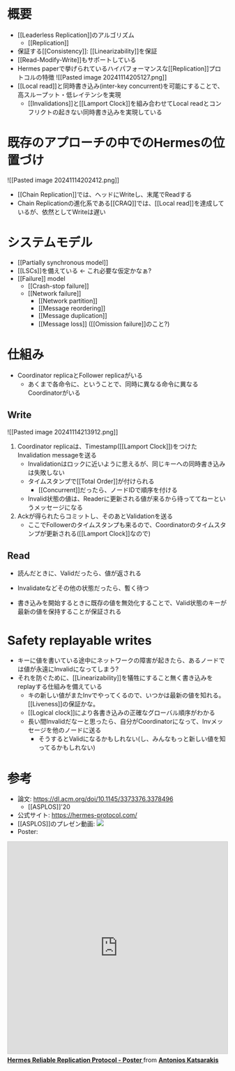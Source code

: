 # 概要
- [[Leaderless Replication]]のアルゴリズム
	- [[Replication]]
- 保証する[[Consistency]]:  [[Linearizability]]を保証
- [[Read-Modify-Write]]もサポートしている
- Hermes paperで挙げられているハイパフォーマンスな[[Replication]]プロトコルの特徴
  ![[Pasted image 20241114205127.png]]
- [[Local read]]と同時書き込み(inter-key concurrent)を可能にすることで、高スループット・低レイテンシを実現
	- [[Invalidations]]と[[Lamport Clock]]を組み合わせてLocal readとコンフリクトの起きない同時書き込みを実現している

# 既存のアプローチの中でのHermesの位置づけ
![[Pasted image 20241114202412.png]]
- [[Chain Replication]]では、ヘッドにWriteし、末尾でReadする
- Chain Replicationの進化系である[[CRAQ]]では、[[Local read]]を達成しているが、依然としてWriteは遅い

# システムモデル
- [[Partially synchronous model]]
- [[LSCs]]を備えている ← これ必要な仮定かなぁ?
- [[Failure]] model
	- [[Crash-stop failure]]
	- [[Network failure]]
		- [[Network partition]]
		- [[Message reordering]]
		- [[Message duplication]]
		- [[Message loss]] ([[Omission failure]]のこと?)

# 仕組み
- Coordinator replicaとFollower replicaがいる
	- あくまで各命令に、ということで、同時に異なる命令に異なるCoordinatorがいる
## Write
![[Pasted image 20241114213912.png]]
1. Coordinator replicaは、Timestamp([[Lamport Clock]])をつけたInvalidation messageを送る
	- Invalidationはロックに近いように思えるが、同じキーへの同時書き込みは失敗しない
	- タイムスタンプで[[Total Order]]が付けられる
		- [[Concurrent]]だったら、ノードIDで順序を付ける
	- Invalid状態の値は、Readerに更新される値が来るから待っててねーというメッセージになる
1. Ackが得られたらコミットし、そのあとValidationを送る
	- ここでFollowerのタイムスタンプも来るので、Coordinatorのタイムスタンプが更新される([[Lamport Clock]]なので)
## Read
- 読んだときに、Validだったら、値が返される
- Invalidateなどその他の状態だったら、暫く待つ

- 書き込みを開始するときに既存の値を無効化することで、Valid状態のキーが最新の値を保持することが保証される
# Safety replayable writes
- キーに値を書いている途中にネットワークの障害が起きたら、あるノードでは値が永遠にInvalidになってしまう?
- それを防ぐために、[[Linearizability]]を犠牲にすること無く書き込みをreplayする仕組みを備えている
	- キの新しい値がまたInvでやってくるので、いつかは最新の値を知れる。[[Liveness]]の保証かな。
	- [[Logical clock]]により各書き込みの正確なグローバル順序がわかる
	- 長い間Invalidだなーと思ったら、自分がCoordinatorになって、Invメッセージを他のノードに送る
		- そうするとValidになるかもしれない(し、みんなもっと新しい値を知ってるかもしれない)
# 参考
- 論文: https://dl.acm.org/doi/10.1145/3373376.3378496
	- [[ASPLOS]]'20
- 公式サイト: https://hermes-protocol.com/
- [[ASPLOS]]のプレゼン動画: ![](https://www.youtube.com/watch?v=5HwOdAjqEdE)
- Poster:
<iframe src="https://www.slideshare.net/slideshow/embed_code/key/793n6tuvZHDyTY?startSlide=1" width="597" height="486" frameborder="0" marginwidth="0" marginheight="0" scrolling="no" style="border:1px solid #CCC; border-width:1px; margin-bottom:5px;max-width: 100%;" allowfullscreen></iframe><div style="margin-bottom:5px"><strong><a href="https://www.slideshare.net/slideshow/hermes-reliable-replication-protocol-230267877/230267877" title="Hermes Reliable Replication Protocol - Poster " target="_blank">Hermes Reliable Replication Protocol - Poster </a></strong> from <strong><a href="https://www.slideshare.net/AntoniosKatsarakis" target="_blank">Antonios Katsarakis</a></strong></div>

